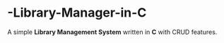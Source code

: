 # -Library-Manager-in-C
A simple **Library Management System** written in **C** with CRUD features.
